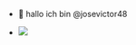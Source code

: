 - 👋 hallo ich bin @josevictor48

- 
  ![](https://media.tenor.com/Bsv6xQTyqt8AAAAd/deepwoken-sharko-dancing-megalodaunt-dacing.gif)
<!---
josevictor48/josevictor48 is a ✨ special ✨ repository because its `README.md` (this file) appears on your GitHub profile.
You can click the Preview link to take a look at your changes.
--->
